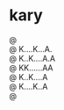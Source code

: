 # kary

@ <br/>
@ K....K...A.<br/>
@ K..K....A.A<br/>
@ KK......AA<br/>
@ K..K....A<br/>
@ K....K..A<br/>
@ <br/>

<!--
@ ........
@ K..K..A.   @@   @ @
@ K.K..A.A  @ @  @ @
@ KK...AA@  @@   @ @
@ K.K..A @  @ @   @
@ K..K.A @  @ @   @
@ .....
-->

